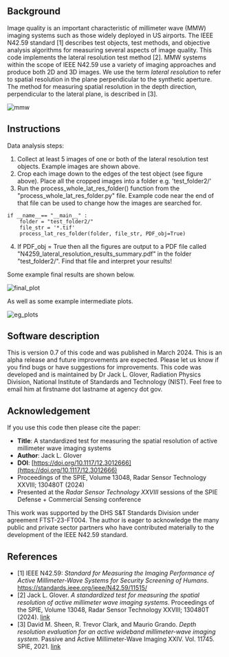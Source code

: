 ## Background

Image quality is an important characteristic of millimeter wave (MMW) imaging systems such as those widely deployed in US airports. The IEEE N42.59 standard [1] describes test objects, test methods, and objective analysis algorithms for measuring several aspects of image quality. This code implements the lateral resolution test method [2]. MMW systems within the scope of IEEE N42.59 use a variety of imaging approaches and produce both 2D and 3D images. We use the term _lateral resolution_ to refer to spatial resolution in the plane perpendicular to the synthetic aperture. The method for measuring spatial resolution in the depth direction, perpendicular to the lateral plane, is described in [3]. 

![mmw](https://github.com/usnistgov/IEEE_N42.59_lateral_resolution/assets/12698270/25130fb7-48fb-4428-91c5-cbb1301d2b69)

## Instructions

Data analysis steps:
1) Collect at least 5 images of one or both of the lateral resolution test objects. Example images are shown above.
1) Crop each image down to the edges of the test object (see figure above).
Place all the cropped images into a folder e.g. 'test_folder2/'
1) Run the process_whole_lat_res_folder() function from the "process_whole_lat_res_folder.py" file.
Example code near the end of that file can be used to change how the images are searched for.

```
if __name__== "__main__" :
    folder = "test_folder2/"
    file_str = '*.tif'
    process_lat_res_folder(folder, file_str, PDF_obj=True)
```

4) If PDF_obj = True then all the figures are output to a PDF file called "N4259_lateral_resolution_results_summary.pdf" in the folder "test_folder2/". Find that file and interpret your results!

Some example final results are shown below.

![final_plot](https://github.com/usnistgov/IEEE_N42.59_lateral_resolution/assets/12698270/0619a538-68b2-4129-bb8f-92a7db30dc25)

As well as some example intermediate plots.

![eg_plots](https://github.com/usnistgov/IEEE_N42.59_lateral_resolution/assets/12698270/3b738237-bfc4-41f1-aac7-6b669763a117)


## Software description

This is version 0.7 of this code and was published in March 2024. This is an alpha release and future improvements are expected. Please let us know if you find bugs or have suggestions for improvements. This code was developed and is maintained by Dr Jack L. Glover, Radiation Physics Division, National Institute of Standards and Technology (NIST). Feel free to email him at firstname dot lastname at agency dot gov.


## Acknowledgement

If you use this code then please cite the paper:
- **Title**: A standardized test for measuring the spatial resolution of active millimeter wave imaging systems 
- **Author**: Jack L. Glover
- **DOI**: [https://doi.org/10.1117/12.3012666](https://doi.org/10.1117/12.3012666)
- Proceedings of the SPIE, Volume 13048, Radar Sensor Technology XXVIII; 130480T (2024)
- Presented at the _Radar Sensor Technology XXVIII_ sessions of the SPIE Defense + Commercial Sensing conference

This work was supported by the DHS S&T Standards Division under agreement FTST-23-FT004. The author is eager to acknowledge the many public and private sector partners who have contributed materially to the development of the IEEE N42.59 standard. 


## References 

- [1] IEEE N42.59: _Standard for Measuring the Imaging Performance of Active Millimeter-Wave Systems for Security Screening of Humans_. https://standards.ieee.org/ieee/N42.59/11515/
- [2] Jack L. Glover. _A standardized test for measuring the spatial resolution of active millimeter wave imaging systems_. Proceedings of the SPIE, Volume 13048, Radar Sensor Technology XXVIII; 130480T (2024). [link](https://doi.org/10.1117/12.3012666)
- [3] David M. Sheen, R. Trevor Clark, and Maurio Grando. _Depth resolution evaluation for an active wideband millimeter-wave imaging system_. Passive and Active Millimeter-Wave Imaging XXIV. Vol. 11745. SPIE, 2021. [link](https://www.spiedigitallibrary.org/conference-proceedings-of-spie/11745/117450M/Depth-resolution-evaluation-for-an-active-wideband-millimeter-wave-imaging/10.1117/12.2587201.full)


